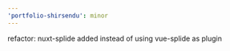 ```yaml
---
'portfolio-shirsendu': minor
---
```


refactor: nuxt-splide added instead of using vue-splide as plugin
